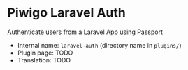 # Piwigo Laravel Auth

Authenticate users from a Laravel App using Passport

* Internal name: `laravel-auth` (directory name in `plugins/`)
* Plugin page: TODO
* Translation: TODO
